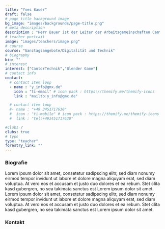 ```yaml
---
title: "Yves Bauer"
draft: false
# page title background image
bg_image: "images/backgrounds/page-title.png"
# meta description
description : "Herr Bauer ist der Leiter der Arbeitsgemeinschaften CantorTechnik und Blender Game am Georg-Cantor-Gymnasium."
# teacher portrait
image: "images/teachers/image.png"
# course
course: "Ganztagsangebote/Digitalität und Technik"
# biography
bio: ""
# interest
interest: ["CantorTechnik","Blender Game"]
# contact info
contact:
  # contact item loop
  - name : "y_info@gmx.de"
    icon : "ti-email" # icon pack : https://themify.me/themify-icons
    link : "mailto:y_info@gmx.de"

  # contact item loop
  #- name : "+49 3451717630"
  #  icon : "ti-mobile" # icon pack : https://themify.me/themify-icons
  #  link : "tel:+493451717630"

#clubs ?
clubs: true
# type
type: "teacher"
forestry_link: ""
---
```

### Biografie

Lorem ipsum dolor sit amet, consetetur sadipscing elitr, sed diam nonumy eirmod tempor invidunt ut labore et dolore magna aliquyam erat, sed diam voluptua. At vero eos et accusam et justo duo dolores et ea rebum. Stet clita kasd gubergren, no sea takimata sanctus est Lorem ipsum dolor sit amet. Lorem ipsum dolor sit amet, consetetur sadipscing elitr, sed diam nonumy eirmod tempor invidunt ut labore et dolore magna aliquyam erat, sed diam voluptua. At vero eos et accusam et justo duo dolores et ea rebum. Stet clita kasd gubergren, no sea takimata sanctus est Lorem ipsum dolor sit amet.

### Kontakt
